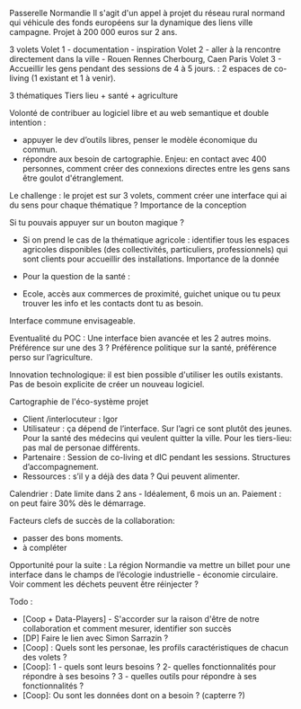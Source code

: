 Passerelle Normandie
Il s'agit d'un appel à projet du réseau rural normand qui véhicule des fonds européens sur la dynamique des liens ville campagne. Projet à 200 000 euros sur 2 ans.

3 volets
Volet 1 - documentation - inspiration
Volet 2 - aller à la rencontre directement dans la ville - Rouen Rennes Cherbourg, Caen Paris
Volet 3 - Accueillir les gens pendant des sessions de 4 à 5 jours. : 2 espaces de co-living (1 existant et 1 à venir).

3 thématiques
Tiers lieu + santé + agriculture

Volonté de contribuer au logiciel libre et au web semantique et double intention :
- appuyer le dev d’outils libres, penser le modèle économique du commun.
- répondre aux besoin de cartographie.
Enjeu: en contact avec 400 personnes, comment créer des connexions directes entre les gens sans être goulot d'étranglement.

Le challenge : le projet est sur 3 volets, comment créer une interface qui ai du sens pour chaque thématique ? Importance de la conception

Si tu pouvais appuyer sur un bouton magique ?
- Si on prend le cas de la thématique agricole : identifier tous les espaces agricoles disponibles (des collectivités, particuliers, professionnels) qui sont clients pour accueillir des installations.
Importance de la donnée

- Pour la question de la santé :
- Ecole, accès aux commerces de proximité, guichet unique ou tu peux trouver les info et les contacts dont tu as besoin.

Interface commune envisageable.

Eventualité du POC : Une interface bien avancée et les 2 autres moins.
Préférence sur une des 3 ? Préférence politique sur la santé, préférence perso sur l’agriculture.

Innovation technologique: il est bien possible d'utiliser les outils existants.
Pas de besoin explicite de créer un nouveau logiciel.

Cartographie de l'éco-système projet
- Client /interlocuteur : Igor
- Utilisateur : ça dépend de l’interface. Sur l’agri ce sont plutôt des jeunes. Pour la santé des médecins qui veulent quitter la ville. Pour les tiers-lieu: pas mal de personae différents.
- Partenaire : Session de co-living et dIC pendant les sessions. Structures d’accompagnement.
- Ressources : s’il y a déjà des data ? Qui peuvent alimenter.

Calendrier :
Date limite dans 2 ans - Idéalement, 6 mois un an.
Paiement : on peut faire 30% dès le démarrage.

Facteurs clefs de succès de la collaboration:
- passer des bons moments.
- à compléter

Opportunité pour la suite :
La région Normandie va mettre un billet pour une interface dans le champs de l’écologie industrielle - économie circulaire. Voir comment les déchets peuvent être réinjecter ?

Todo :
- [Coop + Data-Players] - S'accorder sur la raison d'être de notre collaboration et comment mesurer, identifier son succès
- [DP] Faire le lien avec Simon Sarrazin ?
- [Coop] : Quels sont les personae, les profils caractéristiques de chacun des volets ?
- [Coop]: 1 - quels sont leurs besoins ? 2- quelles fonctionnalités pour répondre à ses besoins ? 3 - quelles outils pour répondre à ses fonctionnalités ?
- [Coop]: Ou sont les données dont on a besoin ? (capterre ?)
